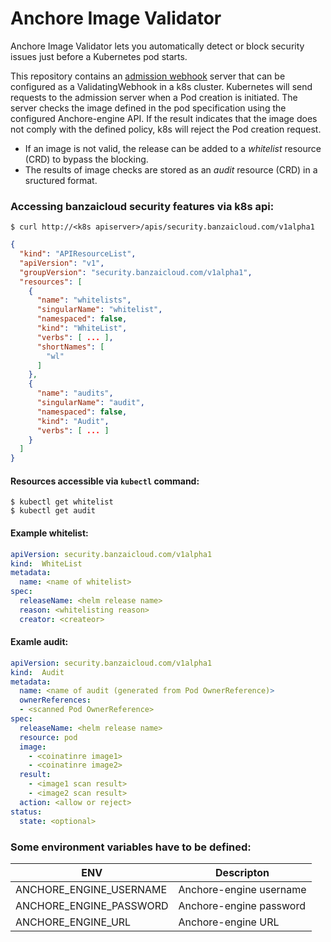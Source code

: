 
# Anchore Image Validator

Anchore Image Validator lets you automatically detect or block security issues just before a Kubernetes pod starts. 

This repository contains an [admission webhook](https://banzaicloud.com/blog/k8s-admission-webhooks/) server that can be configured as a ValidatingWebhook in a k8s cluster. Kubernetes will send requests to the admission server when a Pod creation is initiated. The server checks the image defined in the pod specification using the configured Anchore-engine API. If the result indicates that the image does not comply with the defined policy, k8s will reject the Pod creation request.

- If an image is not valid, the release can be added to a *whitelist* resource (CRD) to bypass the blocking.
- The results of image checks are stored as an *audit* resource (CRD) in a sructured format.

### Accessing banzaicloud security features via k8s api:

```shell
$ curl http://<k8s apiserver>/apis/security.banzaicloud.com/v1alpha1
```

```json
{
  "kind": "APIResourceList",
  "apiVersion": "v1",
  "groupVersion": "security.banzaicloud.com/v1alpha1",
  "resources": [
    {
      "name": "whitelists",
      "singularName": "whitelist",
      "namespaced": false,
      "kind": "WhiteList",
      "verbs": [ ... ],
      "shortNames": [
        "wl"
      ]
    },
    {
      "name": "audits",
      "singularName": "audit",
      "namespaced": false,
      "kind": "Audit",
      "verbs": [ ... ]
    }
  ]
}
```

#### Resources accessible via `kubectl` command:

```shell
$ kubectl get whitelist
$ kubectl get audit
```


#### Example whitelist:

```yaml
apiVersion: security.banzaicloud.com/v1alpha1
kind:  WhiteList
metadata:
  name: <name of whitelist>
spec:
  releaseName: <helm release name>
  reason: <whitelisting reason>
  creator: <createor>
```

#### Examle audit:

```yaml
apiVersion: security.banzaicloud.com/v1alpha1
kind:  Audit
metadata:
  name: <name of audit (generated from Pod OwnerReference)>
  ownerReferences:
  - <scanned Pod OwnerReference>
spec:
  releaseName: <helm release name>
  resource: pod
  image:
    - <coinatinre image1>
    - <coinatinre image2>
  result:
    - <image1 scan result>
    - <image2 scan result>
  action: <allow or reject>
status:
  state: <optional>
```

### Some environment variables have to be defined:

|           ENV          |       Descripton      |
|------------------------|-----------------------|
|ANCHORE_ENGINE_USERNAME |Anchore-engine username|
|ANCHORE_ENGINE_PASSWORD |Anchore-engine password|
|ANCHORE_ENGINE_URL      |Anchore-engine URL     |
